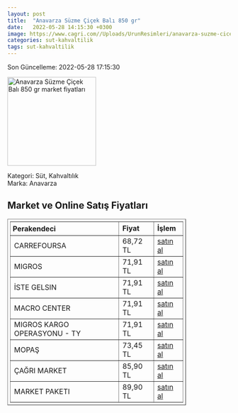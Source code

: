 ```yaml
---
layout: post
title:  "Anavarza Süzme Çiçek Balı 850 gr"
date:   2022-05-28 14:15:30 +0300
image: https://www.cagri.com//Uploads/UrunResimleri/anavarza-suzme-cicek-bali-850-gr-c91-4b.jpg
categories: sut-kahvaltilik
tags: sut-kahvaltilik
---
```


Son Güncelleme: 2022-05-28 17:15:30

<img src="https://www.cagri.com//Uploads/UrunResimleri/anavarza-suzme-cicek-bali-850-gr-c91-4b.jpg" width="200" alt="Anavarza Süzme Çiçek Balı 850 gr market fiyatları" />

Kategori: Süt, Kahvaltılık
<br />
Marka: Anavarza

<h2>Market ve Online Satış Fiyatları</h2>

<table border="1" style="padding: 5px;width:80%;">
  <tr>
    <td style="padding: 5px;"><strong>Perakendeci</strong></td>
    <td><strong>Fiyat</strong></td>
    <td><strong>İşlem</strong></td>
  </tr>
  <tr>
              <td title="CarrefourSA">CARREFOURSA</td>
              <td>68,72 TL</td>
              <td><a title="CarrefourSA" target="_blank" href="https://www.carrefoursa.com/anavarza-cicek-bali-850-g-p-30195605">satın al</a></td>
            </tr><tr>
              <td title="Migros">MIGROS</td>
              <td>71,91 TL</td>
              <td><a title="Migros" target="_blank" href="https://www.migros.com.tr/anavarza-suzme-cicek-bali-850-g-p-6be21b">satın al</a></td>
            </tr><tr>
              <td title="İste Gelsin">İSTE GELSIN</td>
              <td>71,91 TL</td>
              <td><a title="İste Gelsin" target="_blank" href="https://www.istegelsin.com/urun/anavarza-cicek-bali-850-gr_SEG12-AD">satın al</a></td>
            </tr><tr>
              <td title="Macro Center">MACRO CENTER</td>
              <td>71,91 TL</td>
              <td><a title="Macro Center" target="_blank" href="https://www.macrocenter.com.tr/anavarza-suzme-cicek-bali-850-g-p-6be21b">satın al</a></td>
            </tr><tr>
              <td title="Trendyol/Migros Kargo Operasyonu">MIGROS KARGO OPERASYONU - TY</td>
              <td>71,91 TL</td>
              <td><a title="Trendyol/Migros Kargo Operasyonu" target="_blank" href="https://www.trendyol.com/anavarza/suzme-cicek-bali-850-gr-p-31640770">satın al</a></td>
            </tr><tr>
              <td title="Mopaş">MOPAŞ</td>
              <td>73,45 TL</td>
              <td><a title="Mopaş" target="_blank" href="https://www.mopas.com.tr/anavarza-bal-cicek-850-gr/p/702711">satın al</a></td>
            </tr><tr>
              <td title="Çağrı Market">ÇAĞRI MARKET</td>
              <td>85,90 TL</td>
              <td><a title="Çağrı Market" target="_blank" href="https://www.cagri.com/anavarza-suzme-cicek-bali-850-gr">satın al</a></td>
            </tr><tr>
              <td title="Market Paketi">MARKET PAKETI</td>
              <td>89,90 TL</td>
              <td><a title="Market Paketi" target="_blank" href="https://www.marketpaketi.com.tr/anavarza-kavanoz-suzme-cicek-bal-850-gr-p-540564">satın al</a></td>
            </tr>
</table>
